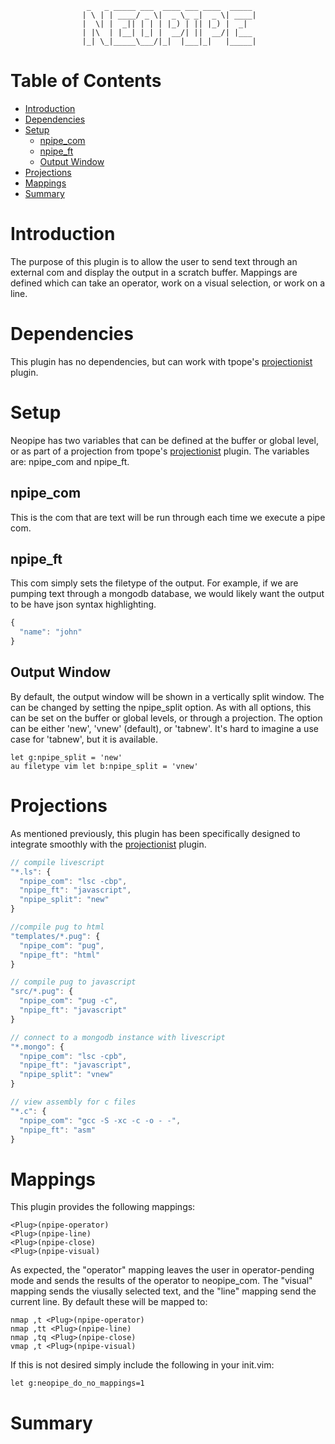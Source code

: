                      _   _ _____ ___  ____ ___ ____  _____ 
                    | \ | | ____/ _ \|  _ \_ _|  _ \| ____|
                    |  \| |  _|| | | | |_) | || |_) |  _|  
                    | |\  | |__| |_| |  __/| ||  __/| |___ 
                    |_| \_|_____\___/|_|  |___|_|   |_____|
                                                           

Table of Contents
=================


<!-- vim-markdown-toc GFM -->

* [Introduction](#introduction)
* [Dependencies](#dependencies)
* [Setup](#setup)
  * [npipe\_com](#npipe_com)
  * [npipe\_ft](#npipe_ft)
  * [Output Window](#output-window)
* [Projections](#projections)
* [Mappings](#mappings)
* [Summary](#summary)

<!-- vim-markdown-toc -->


[projectionist]: https://github.com/tpope/vim-projectionist

Introduction
============

The purpose of this plugin is to allow the user to send text through an
external com and display the output in a scratch buffer. Mappings are
defined which can take an operator, work on a visual selection, or work on a
line.

Dependencies
============

This plugin has no dependencies, but can work with tpope's [projectionist]
plugin.

Setup
=====

Neopipe has two variables that can be defined at the buffer or global level,
or as part of a projection from tpope's [projectionist] plugin. The variables
are: npipe\_com and npipe\_ft.

npipe\_com
----------------

This is the com that are text will be run through each time we execute a
pipe com.

npipe\_ft
-----------

This com simply sets the filetype of the output. For example, if we are
pumping text through a mongodb database, we would likely want the output to be
have json syntax highlighting.

```Javascript
{
  "name": "john"
}
```

Output Window
-------------

By default, the output window will be shown in a vertically split window. The
can be changed by setting the npipe\_split option. As with all options, this can
be set on the buffer or global levels, or through a projection. The option can
be either 'new', 'vnew' (default), or 'tabnew'. It's hard to imagine a use case
for 'tabnew', but it is available.

```vim
let g:npipe_split = 'new'
au filetype vim let b:npipe_split = 'vnew'
```

Projections
===========

As mentioned previously, this plugin has been specifically designed to integrate
smoothly with the [projectionist] plugin.

```Javascript
// compile livescript
"*.ls": {
  "npipe_com": "lsc -cbp",
  "npipe_ft": "javascript",
  "npipe_split": "new"
}

//compile pug to html
"templates/*.pug": {
  "npipe_com": "pug",
  "npipe_ft": "html"
}

// compile pug to javascript
"src/*.pug": {
  "npipe_com": "pug -c",
  "npipe_ft": "javascript"
}

// connect to a mongodb instance with livescript
"*.mongo": {
  "npipe_com": "lsc -cpb",
  "npipe_ft": "javascript",
  "npipe_split": "vnew"
}

// view assembly for c files
"*.c": {
  "npipe_com": "gcc -S -xc -c -o - -",
  "npipe_ft": "asm"
}
```

Mappings
========

This plugin provides the following mappings:

```vim
<Plug>(npipe-operator)
<Plug>(npipe-line)
<Plug>(npipe-close)
<Plug>(npipe-visual)
```

As expected, the "operator" mapping leaves the user in operator-pending mode
and sends the results of the operator to neopipe\_com. The "visual" mapping
sends the viusally selected text, and the "line" mapping send the current
line. By default these will be mapped to:

```vim
nmap ,t <Plug>(npipe-operator)
nmap ,tt <Plug>(npipe-line)
nmap ,tq <Plug>(npipe-close)
vmap ,t <Plug>(npipe-visual)
```

If this is not desired simply include the following in your init.vim:

```vim
let g:neopipe_do_no_mappings=1
```

Summary
=======
